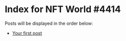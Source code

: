# Index for NFT World #4414
Posts will be displayed in the order below:

- [Your first post](./001-first.md)

